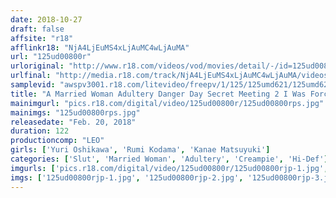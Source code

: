 ```yaml
---
date: 2018-10-27
draft: false
affsite: "r18"
afflinkr18: "NjA4LjEuMS4xLjAuMC4wLjAuMA"
url: "125ud00800r"
urloriginal: "http://www.r18.com/videos/vod/movies/detail/-/id=125ud00800r"
urlfinal: "http://media.r18.com/track/NjA4LjEuMS4xLjAuMC4wLjAuMA/videos/vod/movies/detail/-/id=125ud00800r"
samplevid: "awspv3001.r18.com/litevideo/freepv/1/125/125umd621/125umd621_dmb_w.mp4"
title: "A Married Woman Adultery Danger Day Secret Meeting 2 I Was Forced Into A Reverse Compulsory Creampie When She Locked Her Legs Around Me And Wouldn't Allow Me To Escape!!"
mainimgurl: "pics.r18.com/digital/video/125ud00800r/125ud00800rps.jpg"
mainimgs: "125ud00800rps.jpg"
releasedate: "Feb. 20, 2018"
duration: 122
productioncomp: "LEO"
girls: ['Yuri Oshikawa', 'Rumi Kodama', 'Kanae Matsuyuki']
categories: ['Slut', 'Married Woman', 'Adultery', 'Creampie', 'Hi-Def']
imgurls: ['pics.r18.com/digital/video/125ud00800r/125ud00800rjp-1.jpg', 'pics.r18.com/digital/video/125ud00800r/125ud00800rjp-2.jpg', 'pics.r18.com/digital/video/125ud00800r/125ud00800rjp-3.jpg', 'pics.r18.com/digital/video/125ud00800r/125ud00800rjp-4.jpg', 'pics.r18.com/digital/video/125ud00800r/125ud00800rjp-5.jpg', 'pics.r18.com/digital/video/125ud00800r/125ud00800rjp-6.jpg', 'pics.r18.com/digital/video/125ud00800r/125ud00800rjp-7.jpg', 'pics.r18.com/digital/video/125ud00800r/125ud00800rjp-8.jpg', 'pics.r18.com/digital/video/125ud00800r/125ud00800rjp-9.jpg', 'pics.r18.com/digital/video/125ud00800r/125ud00800rjp-10.jpg', 'pics.r18.com/digital/video/125ud00800r/125ud00800rjp-11.jpg', 'pics.r18.com/digital/video/125ud00800r/125ud00800rjp-12.jpg', 'pics.r18.com/digital/video/125ud00800r/125ud00800rjp-13.jpg', 'pics.r18.com/digital/video/125ud00800r/125ud00800rjp-14.jpg', 'pics.r18.com/digital/video/125ud00800r/125ud00800rjp-15.jpg', 'pics.r18.com/digital/video/125ud00800r/125ud00800rjp-16.jpg', 'pics.r18.com/digital/video/125ud00800r/125ud00800rjp-17.jpg', 'pics.r18.com/digital/video/125ud00800r/125ud00800rjp-18.jpg', 'pics.r18.com/digital/video/125ud00800r/125ud00800rjp-19.jpg', 'pics.r18.com/digital/video/125ud00800r/125ud00800rjp-20.jpg']
imgs: ['125ud00800rjp-1.jpg', '125ud00800rjp-2.jpg', '125ud00800rjp-3.jpg', '125ud00800rjp-4.jpg', '125ud00800rjp-5.jpg', '125ud00800rjp-6.jpg', '125ud00800rjp-7.jpg', '125ud00800rjp-8.jpg', '125ud00800rjp-9.jpg', '125ud00800rjp-10.jpg', '125ud00800rjp-11.jpg', '125ud00800rjp-12.jpg', '125ud00800rjp-13.jpg', '125ud00800rjp-14.jpg', '125ud00800rjp-15.jpg', '125ud00800rjp-16.jpg', '125ud00800rjp-17.jpg', '125ud00800rjp-18.jpg', '125ud00800rjp-19.jpg', '125ud00800rjp-20.jpg']
---
```

